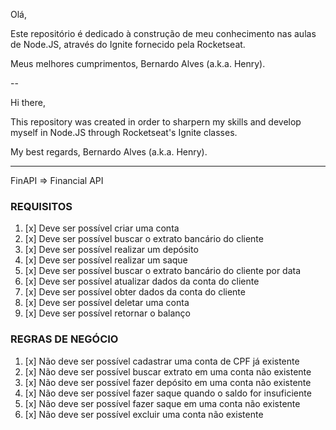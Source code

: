 Olá,

Este repositório é dedicado à construção de meu conhecimento nas aulas de Node.JS, através do Ignite fornecido pela Rocketseat.

Meus melhores cumprimentos,
Bernardo Alves (a.k.a. Henry).

--

Hi there,

This repository was created in order to sharpern my skills and develop myself in Node.JS through Rocketseat's Ignite classes.

My best regards,
Bernardo Alves (a.k.a. Henry).

---

FinAPI => Financial API

### REQUISITOS

1. [x] Deve ser possível criar uma conta
2. [x] Deve ser possível buscar o extrato bancário do cliente
3. [x] Deve ser possível realizar um depósito
4. [x] Deve ser possível realizar um saque
5. [x] Deve ser possível buscar o extrato bancário do cliente por data
6. [x] Deve ser possível atualizar dados da conta do cliente
7. [x] Deve ser possível obter dados da conta do cliente
8. [x] Deve ser possível deletar uma conta
9. [x] Deve ser possível retornar o balanço

### REGRAS DE NEGÓCIO

1. [x] Não deve ser possível cadastrar uma conta de CPF já existente
2. [x] Não deve ser possível buscar extrato em uma conta não existente
3. [x] Não deve ser possível fazer depósito em uma conta não existente
4. [x] Não deve ser possível fazer saque quando o saldo for insuficiente
5. [x] Não deve ser possível fazer saque em uma conta não existente
6. [x] Não deve ser possível excluir uma conta não existente